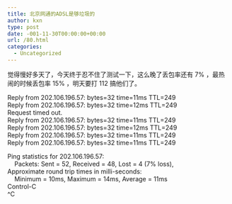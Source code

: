 ```yaml
---
title: 北京网通的ADSL是够垃圾的
author: kxn
type: post
date: -001-11-30T00:00:00+00:00
url: /80.html
categories:
  - Uncategorized
---
```


觉得慢好多天了，今天终于忍不住了测试一下，这么晚了丢包率还有 7% ，最热闹的时候丢包率 15% ，明天要打 112 搞他们了。

Reply from 202.106.196.57: bytes=32 time=11ms TTL=249  
Reply from 202.106.196.57: bytes=32 time=12ms TTL=249  
Request timed out.  
Reply from 202.106.196.57: bytes=32 time=11ms TTL=249  
Reply from 202.106.196.57: bytes=32 time=12ms TTL=249  
Reply from 202.106.196.57: bytes=32 time=11ms TTL=249  
Reply from 202.106.196.57: bytes=32 time=11ms TTL=249

Ping statistics for 202.106.196.57:  
    Packets: Sent = 52, Received = 48, Lost = 4 (7% loss),  
Approximate round trip times in milli-seconds:  
    Minimum = 10ms, Maximum = 14ms, Average = 11ms  
Control-C  
^C
